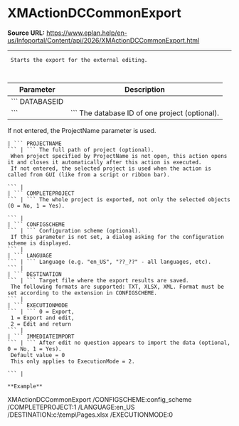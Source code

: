 # XMActionDCCommonExport

**Source URL:** https://www.eplan.help/en-us/Infoportal/Content/api/2026/XMActionDCCommonExport.html

---

```
 Starts the export for the external editing.
 
```

  

| Parameter | Description |
| --- | --- |
| ``` DATABASEID ``` | ``` The database ID of one project (optional).  If not entered, the ProjectName parameter is used.   ``` |
| ``` PROJECTNAME ``` | ``` The full path of project (optional).  When project specified by ProjectName is not open, this action opens it and closes it automatically after this action is executed.  If not entered, the selected project is used when the action is called from GUI (like from a script or ribbon bar).   ``` |
| ``` COMPLETEPROJECT ``` | ``` The whole project is exported, not only the selected objects (0 = No, 1 = Yes).   ``` |
| ``` CONFIGSCHEME ``` | ``` Configuration scheme (optional).  If this parameter is not set, a dialog asking for the configuration scheme is displayed. ``` |
| ``` LANGUAGE ``` | ``` Language (e.g. "en_US", "??_??" - all languages, etc). ``` |
| ``` DESTINATION ``` | ``` Target file where the export results are saved.  The following formats are supported: TXT, XLSX, XML. Format must be set according to the extension in CONFIGSCHEME. ``` |
| ``` EXECUTIONMODE ``` | ``` 0 = Export,  1 = Export and edit,  2 = Edit and return ``` |
| ``` IMMEDIATEIMPORT ``` | ``` After edit no question appears to import the data (optional, 0 = No, 1 = Yes).  Default value = 0  This only applies to ExecutionMode = 2.   ``` |

**Example**

```
 XMActionDCCommonExport /CONFIGSCHEME:config_scheme /COMPLETEPROJECT:1  /LANGUAGE:en_US /DESTINATION:c:\\temp\\Pages.xlsx /EXECUTIONMODE:0
 
```
